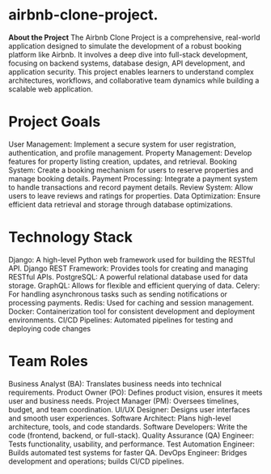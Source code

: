 # airbnb-clone-project.

**About the Project**
The Airbnb Clone Project is a comprehensive, real-world application designed to simulate the development of a robust booking platform like Airbnb. It involves a deep dive into full-stack development, focusing on backend systems, database design, API development, and application security. This project enables learners to understand complex architectures, workflows, and collaborative team dynamics while building a scalable web application.

# Project Goals
User Management: Implement a secure system for user registration, authentication, and profile management.
Property Management: Develop features for property listing creation, updates, and retrieval.
Booking System: Create a booking mechanism for users to reserve properties and manage booking details.
Payment Processing: Integrate a payment system to handle transactions and record payment details.
Review System: Allow users to leave reviews and ratings for properties.
Data Optimization: Ensure efficient data retrieval and storage through database optimizations.

# Technology Stack
Django: A high-level Python web framework used for building the RESTful API.
Django REST Framework: Provides tools for creating and managing RESTful APIs.
PostgreSQL: A powerful relational database used for data storage.
GraphQL: Allows for flexible and efficient querying of data.
Celery: For handling asynchronous tasks such as sending notifications or processing payments.
Redis: Used for caching and session management.
Docker: Containerization tool for consistent development and deployment environments.
CI/CD Pipelines: Automated pipelines for testing and deploying code changes

# Team Roles 
Business Analyst (BA): Translates business needs into technical requirements.
Product Owner (PO): Defines product vision, ensures it meets user and business needs.
Project Manager (PM): Oversees timelines, budget, and team coordination.
UI/UX Designer: Designs user interfaces and smooth user experiences.
Software Architect: Plans high-level architecture, tools, and code standards.
Software Developers: Write the code (frontend, backend, or full-stack).
Quality Assurance (QA) Engineer: Tests functionality, usability, and performance.
Test Automation Engineer: Builds automated test systems for faster QA.
DevOps Engineer: Bridges development and operations; builds CI/CD pipelines.


